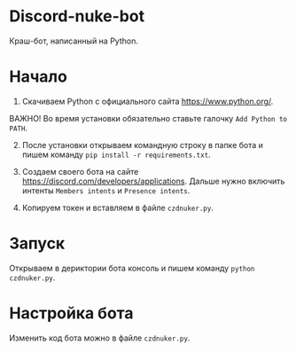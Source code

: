 # Discord-nuke-bot
Краш-бот, написанный на Python.

# Начало
1. Скачиваем Python с официального сайта https://www.python.org/.

ВАЖНО! Во время установки обязательно ставьте галочку ```Add Python to PATH```.

2. После установки открываем командную строку в папке бота и пишем команду
```pip install -r requirements.txt```.


3. Создаем своего бота на сайте https://discord.com/developers/applications. Дальше нужно включить интенты ```Members intents``` и ```Presence intents```.

4. Копируем токен и вставляем в файле ```czdnuker.py```.

# Запуск
Открываем в дериктории бота консоль и пишем команду ```python czdnuker.py```.

# Настройка бота
Изменить код бота можно в файле ```czdnuker.py```.
